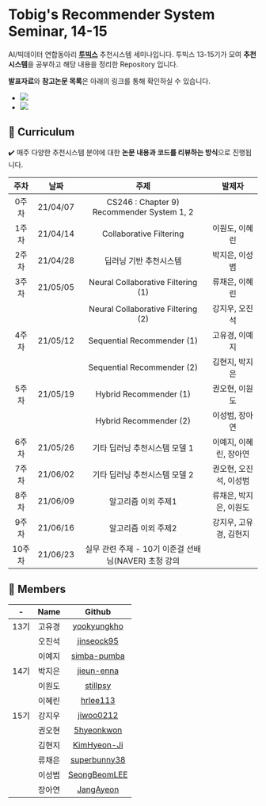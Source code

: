 # Tobig's Recommender System Seminar, 14-15

AI/빅데이터 연합동아리 **[투빅스](http://www.datamarket.kr/xe/page_QEhq64)** 추천시스템 세미나입니다.
투빅스 13-15기가 모여 **추천시스템**을 공부하고 해당 내용을 정리한 Repository 입니다.

**발표자료**와 **참고논문 목록**은 아래의 링크를 통해 확인하실 수 있습니다.  
* <a href="https://velog.io/@tobigs-recsys" target="_blank"><img src="https://img.shields.io/badge/Velog-20c997?style=flat-square&logo=Vimeo&logoColor=white"/></a>  
* <a href="https://www.notion.so/14-15-41e7c8a8fb5245e1bacc315a6cce9c0b" target="_blank"><img src="https://img.shields.io/badge/Notion-000000?style=flat-square&logo=Notion&logoColor=white"/></a>

## 💎 Curriculum
✔️ 매주 다양한 추천시스템 분야에 대한 **논문 내용과 코드를 리뷰하는 방식**으로 진행됩니다.

주차 | 날짜 | 주제 | 발제자  
:----: | :--------: | :-----------------: | :--------: 
0주차 | 21/04/07 | CS246 : Chapter 9) Recommender System 1, 2 |  
1주차 | 21/04/14 | Collaborative Filtering |이원도, 이혜린  
2주차 | 21/04/28 | 딥러닝 기반 추천시스템 | 박지은, 이성범  
3주차 | 21/05/05 | Neural Collaborative Filtering (1) | 류채은, 이혜린 
 ||  | Neural Collaborative Filtering (2) | 강지우, 오진석  
4주차 | 21/05/12 | Sequential Recommender (1) | 고유경, 이예지  
 ||  | Sequential Recommender (2) | 김현지, 박지은  
5주차 | 21/05/19 | Hybrid Recommender (1) | 권오현, 이원도  
 ||  | Hybrid Recommender (2) | 이성범, 장아연  
6주차 | 21/05/26 | 기타 딥러닝 추천시스템 모델 1  | 이예지, 이혜린, 장아연
7주차 | 21/06/02 | 기타 딥러닝 추천시스템 모델 2 | 권오현, 오진석, 이성범 
8주차 | 21/06/09 | 알고리즘 이외 주제1  | 류채은, 박지은, 이원도
9주차 | 21/06/16 | 알고리즘 이외 주제2  | 강지우, 고유경, 김현지
10주차 | 21/06/23 | 실무 관련 주제 - 10기 이준걸 선배님(NAVER) 초청 강의 | 
  
  
  
## 💎 Members 
| - | Name | Github 
:-: | :-: | :-: 
13기 | 고유경 | [yookyungkho](https://github.com/yookyungkho)  
|| 오진석 | [jinseock95](https://github.com/jinseock95)  
|| 이예지 | [simba-pumba](https://github.com/simba-pumba)  
14기 | 박지은 | [jieun-enna](https://github.com/jieun-enna) 
|| 이원도 | [stillpsy](https://github.com/stillpsy) 
|| 이혜린 | [hrlee113](https://github.com/hrlee113) 
15기 | 강지우 | [jiwoo0212](https://github.com/jiwoo0212 ) 
|| 권오현 |[5hyeonkwon](https://github.com/5hyeonkwon)  
|| 김현지 | [KimHyeon-Ji](https://github.com/KimHyeon-Ji) 
|| 류채은 | [superbunny38](https://github.com/superbunny38) 
|| 이성범 | [SeongBeomLEE](https://github.com/SeongBeomLEE) 
|| 장아연 | [JangAyeon](https://github.com/JangAyeon)
